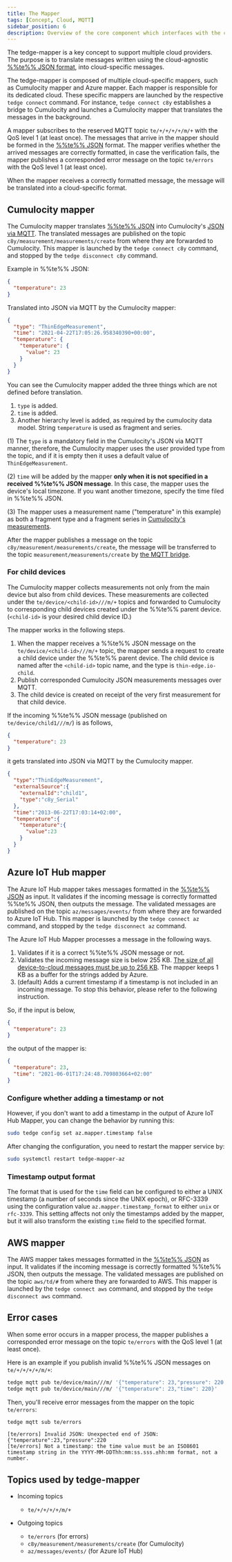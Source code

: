 ```yaml
---
title: The Mapper
tags: [Concept, Cloud, MQTT]
sidebar_position: 6
description: Overview of the core component which interfaces with the cloud
---
```


The tedge-mapper is a key concept to support multiple cloud providers.
The purpose is to translate
messages written using the cloud-agnostic [%%te%% JSON format](thin-edge-json.md),
into cloud-specific messages.

The tedge-mapper is composed of multiple cloud-specific mappers, such as Cumulocity mapper and Azure mapper.
Each mapper is responsible for its dedicated cloud.
These specific mappers are launched by the respective `tedge connect` command.
For instance, `tedge connect c8y` establishes a bridge to Cumulocity and launches a Cumulocity mapper
that translates the messages in the background.

A mapper subscribes to the reserved MQTT topic `te/+/+/+/+/m/+` with the QoS level 1 (at least once).
The messages that arrive in the mapper should be formed in the [%%te%% JSON](thin-edge-json.md) format.
The mapper verifies whether the arrived messages are correctly formatted,
in case the verification fails, the mapper publishes a corresponded error message
on the topic `te/errors` with the QoS level 1 (at least once).

When the mapper receives a correctly formatted message,
the message will be translated into a cloud-specific format.

## Cumulocity mapper

The Cumulocity mapper translates [%%te%% JSON](thin-edge-json.md) into Cumulocity's [JSON via MQTT](https://cumulocity.com/guides/device-sdk/mqtt/#json).
The translated messages are published on the topic `c8y/measurement/measurements/create` from where they are forwarded to Cumulocity.
This mapper is launched by the `tedge connect c8y` command, and stopped by the `tedge disconnect c8y` command.

Example in %%te%% JSON:

```json
{
  "temperature": 23
}
```

Translated into JSON via MQTT by the Cumulocity mapper:

```json
{
  "type": "ThinEdgeMeasurement",
  "time": "2021-04-22T17:05:26.958340390+00:00",
  "temperature": {
    "temperature": {
      "value": 23
    }
  }
}
```

You can see the Cumulocity mapper added the three things which are not defined before translation.

1. `type` is added.
2. `time` is added.
3. Another hierarchy level is added, as required by the cumulocity data model.
String `temperature` is used as fragment and series.

(1) The `type` is a mandatory field in the Cumulocity's JSON via MQTT manner,
therefore, the Cumulocity mapper uses the user provided type from the topic, and if it is empty then it uses a default value of `ThinEdgeMeasurement`.

(2) `time` will be added by the mapper **only when it is not specified in a received %%te%% JSON message**.
In this case, the mapper uses the device's local timezone. If you want another timezone, specify the time filed in %%te%% JSON.

(3) The mapper uses a measurement name ("temperature" in this example)
as both a fragment type and a fragment series in [Cumulocity's measurements](https://cumulocity.com/guides/reference/measurements/#examples).

After the mapper publishes a message on the topic `c8y/measurement/measurements/create`,
the message will be transferred to the topic `measurement/measurements/create` by [the MQTT bridge](../references/mappers/mqtt-topics.md).

### For child devices

The Cumulocity mapper collects measurements not only from the main device but also from child devices.
These measurements are collected under the `te/device/<child-id>///m/+` topics and forwarded to Cumulocity to corresponding child devices created under the %%te%% parent device.
(`<child-id>` is your desired child device ID.)

The mapper works in the following steps.

1. When the mapper receives a %%te%% JSON message on the `te/device/<child-id>///m/+` topic,
   the mapper sends a request to create a child device under the %%te%% parent device.
   The child device is named after the `<child-id>` topic name, and the type is `thin-edge.io-child`.
2. Publish corresponded Cumulocity JSON measurements messages over MQTT.
3. The child device is created on receipt of the very first measurement for that child device.

If the incoming %%te%% JSON message (published on `te/device/child1///m/`) is as follows,

```json
{
  "temperature": 23
}
```

it gets translated into JSON via MQTT by the Cumulocity mapper.

```json
{
  "type":"ThinEdgeMeasurement",
  "externalSource":{
    "externalId":"child1",
    "type":"c8y_Serial"
  },
  "time":"2013-06-22T17:03:14+02:00",
  "temperature":{
    "temperature":{
      "value":23
    }
  }
}
```

## Azure IoT Hub mapper

The Azure IoT Hub mapper takes messages formatted in the [%%te%% JSON](thin-edge-json.md) as input.
It validates if the incoming message is correctly formatted %%te%% JSON, then outputs the message.
The validated messages are published on the topic `az/messages/events/` from where they are forwarded to Azure IoT Hub.
This mapper is launched by the `tedge connect az` command, and stopped by the `tedge disconnect az` command.

The Azure IoT Hub Mapper processes a message in the following ways.

1. Validates if it is a correct %%te%% JSON message or not.
2. Validates the incoming message size is below 255 KB.
[The size of all device-to-cloud messages must be up to 256 KB](https://docs.microsoft.com/en-us/azure/iot-hub/iot-hub-devguide-d2c-guidance).
The mapper keeps 1 KB as a buffer for the strings added by Azure.
3. (default) Adds a current timestamp if a timestamp is not included in an incoming message. To stop this behavior, please refer to the following instruction.

So, if the input is below,

```json
{
  "temperature": 23
}
```

the output of the mapper is:

```json title="Transformed message"
{
  "temperature": 23,
  "time": "2021-06-01T17:24:48.709803664+02:00"
}
```

### Configure whether adding a timestamp or not

However, if you don't want to add a timestamp in the output of Azure IoT Hub Mapper, you can change the behavior by running this:

```sh
sudo tedge config set az.mapper.timestamp false 
```

After changing the configuration, you need to restart the mapper service by:

```sh
sudo systemctl restart tedge-mapper-az
```

### Timestamp output format

The format that is used for the `time` field can be configured to either a UNIX timestamp (a number of seconds since the
UNIX epoch), or RFC-3339 using the configuration value `az.mapper.timestamp_format` to either `unix` or `rfc-3339`.
This setting affects not only the timestamps added by the mapper, but it will also transform the existing `time` field
to the specified format.

## AWS mapper

The AWS mapper takes messages formatted in the [%%te%% JSON](thin-edge-json.md) as input.
It validates if the incoming message is correctly formatted %%te%% JSON, then outputs the message.
The validated messages are published on the topic `aws/td/#` from where they are forwarded to AWS.
This mapper is launched by the `tedge connect aws` command, and stopped by the `tedge disconnect aws` command.

## Error cases

When some error occurs in a mapper process, the mapper publishes a corresponded error message
on the topic `te/errors` with the QoS level 1 (at least once).

Here is an example if you publish invalid %%te%% JSON messages on `te/+/+/+/+/m/+`:

```sh
tedge mqtt pub te/device/main///m/ '{"temperature": 23,"pressure": 220'
tedge mqtt pub te/device/main///m/ '{"temperature": 23,"time": 220}'
```

Then, you'll receive error messages from the mapper on the topic `te/errors`:

```sh te2mqtt formats=v1
tedge mqtt sub te/errors
```

```log title="Output"
[te/errors] Invalid JSON: Unexpected end of JSON: {"temperature":23,"pressure":220
[te/errors] Not a timestamp: the time value must be an ISO8601 timestamp string in the YYYY-MM-DDThh:mm:ss.sss.±hh:mm format, not a number.
```

## Topics used by tedge-mapper

- Incoming topics
  - `te/+/+/+/+/m/+`

- Outgoing topics
  - `te/errors` (for errors)
  - `c8y/measurement/measurements/create` (for Cumulocity)
  - `az/messages/events/` (for Azure IoT Hub)
